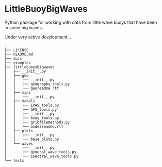 # LittleBuoyBigWaves
Python package for working with data from little wave buoys that have been in some big waves.

Under very active development...
```
.
├── LICENSE
├── README.md
├── docs
├── examples
├── littlebuoysbigwaves
│   ├── __init__.py
│   ├── geo
│   │   ├── __init__.py
│   │   ├── geography_tools.py
│   │   └── georeadme.rtf
│   ├── maps
│   │   └── __init__.py
│   ├── models
│   │   ├── ERA5_tools.py
│   │   ├── GFS_tools.py
│   │   ├── __init__.py
│   │   ├── buoy_tools.py
│   │   ├── gribfilemethods.py
│   │   └── modelreadme.rtf
│   ├── plots
│   │   ├── __init__.py
│   │   └── base_plots.py
│   └── waves
│       ├── __init__.py
│       ├── general_wave_tools.py
│       └── spectral_wave_tools.py
└── tests
```
